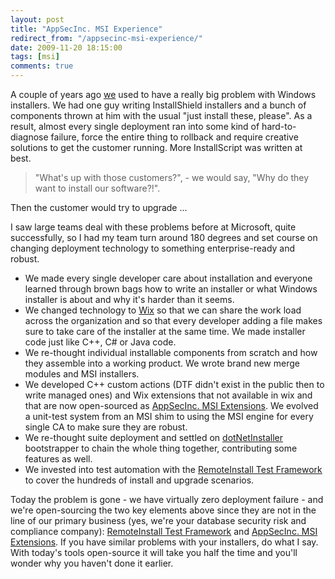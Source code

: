 ```yaml
---
layout: post
title: "AppSecInc. MSI Experience"
redirect_from: "/appsecinc-msi-experience/"
date: 2009-11-20 18:15:00
tags: [msi]
comments: true
---
```

A couple of years ago [we](http://www.appsecinc.com/) used to have a really big problem with Windows installers. We had one guy writing InstallShield installers and a bunch of components thrown at him with the usual "just install these, please". As a result, almost every single deployment ran into some kind of hard-to-diagnose failure, force the entire thing to rollback and require creative solutions to get the customer running. More InstallScript was written at best.

> "What's up with those customers?", - we would say, "Why do they want to install our software?!".

Then the customer would try to upgrade ...

I saw large teams deal with these problems before at Microsoft, quite successfully, so I had my team turn around 180 degrees and set course on changing deployment technology to something enterprise-ready and robust.

- We made every single developer care about installation and everyone learned through brown bags how to write an installer or what Windows installer is about and why it's harder than it seems.
- We changed technology to [Wix](http://wixtoolset.org/) so that we can share the work load across the organization and so that every developer adding a file makes sure to take care of the installer at the same time. We made installer code just like C++, C# or Java code.
- We re-thought individual installable components from scratch and how they assemble into a working product. We wrote brand new merge modules and MSI installers.
- We developed C++ custom actions (DTF didn't exist in the public then to write managed ones) and Wix extensions that not available in wix and that are now open-sourced as [AppSecInc. MSI Extensions](https://github.com/dblock/msiext). We evolved a unit-test system from an MSI shim to using the MSI engine for every single CA to make sure they are robust.
- We re-thought suite deployment and settled on [dotNetInstaller](https://github.com/dblock/dotnetinstaller) bootstrapper to chain the whole thing together, contributing some features as well.
- We invested into test automation with the [RemoteInstall Test Framework](https://github.com/dblock/remoteinstall) to cover the hundreds of install and upgrade scenarios.

Today the problem is gone - we have virtually zero deployment failure - and we're open-sourcing the two key elements above since they are not in the line of our primary business (yes, we're your database security risk and compliance company): [RemoteInstall Test Framework](https://github.com/dblock/remoteinstall) and [AppSecInc. MSI Extensions](https://github.com/dblock/msiext). If you have similar problems with your installers, do what I say. With today's tools open-source it will take you half the time and you'll wonder why you haven't done it earlier.

